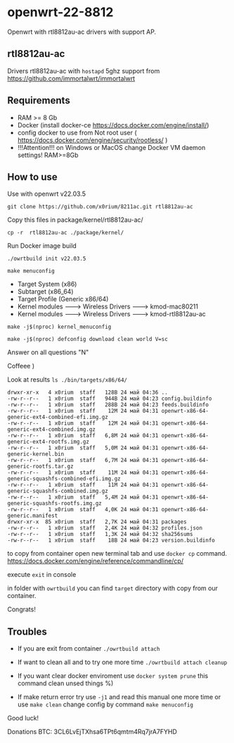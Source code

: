 # openwrt-22-8812

Openwrt with rtl8812au-ac drivers with support AP.

## rtl8812au-ac

Drivers rtl8812au-ac with `hostapd` 5ghz support from https://github.com/immortalwrt/immortalwrt

## Requirements

- RAM >= 8 Gb
- Docker (install docker-ce https://docs.docker.com/engine/install/)
- config docker to use from Not root user ( https://docs.docker.com/engine/security/rootless/ ) 
- !!!Attention!!! on Windows or MacOS change Docker VM daemon settings! RAM>=8Gb

## How to use

Use with openwrt v22.03.5

`git clone https://github.com/x0rium/8211ac.git rtl8812au-ac`

Copy this files in package/kernel/rtl8812au-ac/

`cp -r  rtl8812au-ac ./package/kernel/`

Run Docker image build 

`./owrtbuild init v22.03.5`

`make menuconfig`

- Target System (x86)
- Subtarget (x86_64)
- Target Profile (Generic x86/64)
- Kernel modules  ---> Wireless Drivers  ---> kmod-mac80211
- Kernel modules  ---> Wireless Drivers  ---> kmod-rtl8812au-ac

`make -j$(nproc) kernel_menuconfig`

`make -j$(nproc) defconfig download clean world V=sc` 

Answer on all questions "N" 

Coffeee ) 

Look at results `ls ./bin/targets/x86/64/`

```
drwxr-xr-x   4 x0rium  staff   128B 24 май 04:36 ..
-rw-r--r--   1 x0rium  staff   944B 24 май 04:23 config.buildinfo
-rw-r--r--   1 x0rium  staff   288B 24 май 04:23 feeds.buildinfo
-rw-r--r--   1 x0rium  staff    12M 24 май 04:31 openwrt-x86-64-generic-ext4-combined-efi.img.gz
-rw-r--r--   1 x0rium  staff    12M 24 май 04:31 openwrt-x86-64-generic-ext4-combined.img.gz
-rw-r--r--   1 x0rium  staff   6,8M 24 май 04:31 openwrt-x86-64-generic-ext4-rootfs.img.gz
-rw-r--r--   1 x0rium  staff   5,0M 24 май 04:31 openwrt-x86-64-generic-kernel.bin
-rw-r--r--   1 x0rium  staff   6,7M 24 май 04:31 openwrt-x86-64-generic-rootfs.tar.gz
-rw-r--r--   1 x0rium  staff    11M 24 май 04:31 openwrt-x86-64-generic-squashfs-combined-efi.img.gz
-rw-r--r--   1 x0rium  staff    11M 24 май 04:31 openwrt-x86-64-generic-squashfs-combined.img.gz
-rw-r--r--   1 x0rium  staff   5,4M 24 май 04:31 openwrt-x86-64-generic-squashfs-rootfs.img.gz
-rw-r--r--   1 x0rium  staff   4,0K 24 май 04:31 openwrt-x86-64-generic.manifest
drwxr-xr-x  85 x0rium  staff   2,7K 24 май 04:31 packages
-rw-r--r--   1 x0rium  staff   2,4K 24 май 04:32 profiles.json
-rw-r--r--   1 x0rium  staff   1,3K 24 май 04:32 sha256sums
-rw-r--r--   1 x0rium  staff    18B 24 май 04:23 version.buildinfo
```

to copy from container open new terminal tab and use `docker cp` command.
https://docs.docker.com/engine/reference/commandline/cp/

execute `exit` in console

in folder with `owrtbuild` you can find `target` directory with copy from our container.

Congrats!

## Troubles

- If you are exit from container `./owrtbuild attach`
- If want to clean all and to try one more time `./owrtbuild attach cleanup`
- If you want clear docker enviroment use `docker system prune` this command clean unsed things %)

- If make return error try use `-j1` and read this manual one more time or use `make clean` change config by command `make menuconfig`

Good luck!

Donations BTC: 3CL6LvEjTXhsa6TPt6qmtm4Rq7jrA7FYHD



